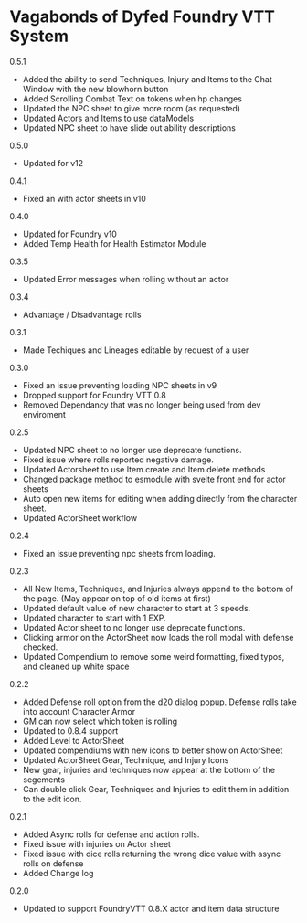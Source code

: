 # Vagabonds of Dyfed Foundry VTT System

0.5.1
* Added the ability to send Techniques, Injury and Items to the Chat Window with the new blowhorn button
* Added Scrolling Combat Text on tokens when hp changes
* Updated the NPC sheet to give more room (as requested)
* Updated Actors and Items to use dataModels
* Updated NPC sheet to have slide out ability descriptions

0.5.0
* Updated for v12

0.4.1
* Fixed an with actor sheets in v10

0.4.0
* Updated for Foundry v10
* Added Temp Health for Health Estimator Module

0.3.5
* Updated Error messages when rolling without an actor

0.3.4
* Advantage / Disadvantage rolls

0.3.1
* Made Techiques and Lineages editable by request of a user

0.3.0
* Fixed an issue preventing loading NPC sheets in v9
* Dropped support for Foundry VTT 0.8
* Removed Dependancy that was no longer being used from dev enviroment

0.2.5
* Updated NPC sheet to no longer use deprecate functions.
* Fixed issue where rolls reported negative damage.
* Updated Actorsheet to use Item.create and Item.delete methods
* Changed package method to esmodule with svelte front end for actor sheets
* Auto open new items for editing when adding directly from the character sheet.
* Updated ActorSheet workflow



0.2.4
* Fixed an issue preventing npc sheets from loading.

0.2.3
* All New Items, Techniques, and Injuries always append to the bottom of the page. (May appear on top of old items at first)
* Updated default value of new character to start at 3 speeds.
* Updated character to start with 1 EXP.
* Updated Actor sheet to no longer use deprecate functions.
* Clicking armor on the ActorSheet now loads the roll modal with defense checked.
* Updated Compendium to remove some weird formatting, fixed typos, and cleaned up white space

0.2.2
* Added Defense roll option from the d20 dialog popup.  Defense rolls take into account Character Armor
* GM can now select which token is rolling
* Updated to 0.8.4 support
* Added Level to ActorSheet
* Updated compendiums with new icons to better show on ActorSheet
* Updated ActorSheet Gear, Technique, and Injury Icons
* New gear, injuries and techniques now appear at the bottom of the segements
* Can double click Gear, Techniques and Injuries to edit them in addition to the edit icon.

0.2.1
* Added Async rolls for defense and action rolls. 
* Fixed issue with injuries on Actor sheet
* Fixed issue with dice rolls returning the wrong dice value with async rolls on defense
* Added Change log

0.2.0
* Updated to support FoundryVTT 0.8.X actor and item data structure 